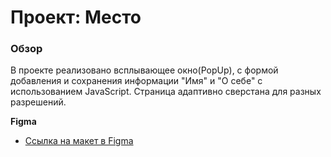 # Проект: Место

### Обзор

В проекте реализовано всплывающее окно(PopUp), с формой добавления и сохранения информации "Имя" и "О себе" с использованием JavaScript. Страница адаптивно сверстана для разных разрешений.

**Figma**

* [Ссылка на макет в Figma](https://buktopy.github.io/mesto/)